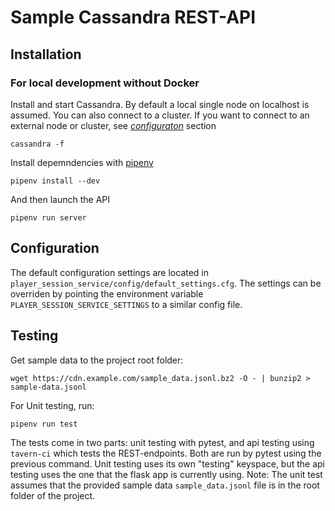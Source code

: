 # Sample Cassandra REST-API

## Installation

### For local development without Docker
Install and start Cassandra.
By default a local single node on localhost is assumed. You can also connect to a cluster.
If you want to connect to an external node or cluster, see [_configuraton_](#configuration) section
```
cassandra -f
```
Install depemndencies with [pipenv](https://docs.pipenv.org/)
```
pipenv install --dev
```

And then launch the API
```
pipenv run server
```

## <a name="configuration"></a>Configuration
The default configuration settings are located in `player_session_service/config/default_settings.cfg`.
The settings can be overriden by pointing the environment variable `PLAYER_SESSION_SERVICE_SETTINGS` to a similar config file.


## Testing
Get sample data to the project root folder:
```
wget https://cdn.example.com/sample_data.jsonl.bz2 -O - | bunzip2 > sample-data.jsonl
```

For Unit testing, run:
```
pipenv run test
```
The tests come in two parts: unit testing with pytest, and api testing using `tavern-ci`
which tests the REST-endpoints. Both are run by pytest using the previous command.
Unit testing uses its own "testing" keyspace, but the api testing uses the one that the flask app
is currently using.
Note: The unit test assumes that the provided sample data `sample_data.jsonl` file is in the root folder of the project.
